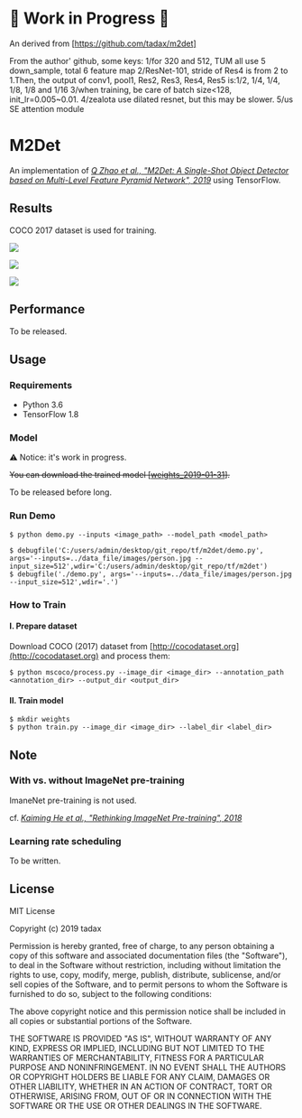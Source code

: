 # :construction: Work in Progress :construction:
An derived from
[https://github.com/tadax/m2det]

From the author' github, some keys:
1/for 320 and 512, TUM all use 5 down_sample, total 6 feature map
2/ResNet-101, stride of Res4 is from 2 to 1.Then, the output of conv1, pool1, Res2, Res3, Res4, Res5 is:1/2, 1/4, 1/4, 1/8, 1/8 and 1/16
3/when training, be care of batch size<128, init_lr=0.005~0.01.
4/zealota use dilated resnet, but this may be slower.
5/us SE attention module

# M2Det

An implementation of
[_Q Zhao et al., "M2Det: A Single-Shot Object Detector based on Multi-Level Feature Pyramid Network", 2019_](
https://arxiv.org/pdf/1811.04533.pdf) using TensorFlow.

## Results

COCO 2017 dataset is used for training.

![](data/yolov2_result.jpg)

![](data/yolo_result.jpg)

![](data/innsbruck_result.png)

## Performance

To be released.


## Usage

### Requirements

- Python 3.6
- TensorFlow 1.8

### Model

:warning: Notice: it's work in progress.

~~You can download the trained model [[weights_2019-01-31]()].~~

To be released before long.

### Run Demo

```
$ python demo.py --inputs <image_path> --model_path <model_path>

$ debugfile('C:/users/admin/desktop/git_repo/tf/m2det/demo.py', args='--inputs=../data_file/images/person.jpg --input_size=512',wdir='C:/users/admin/desktop/git_repo/tf/m2det')
$ debugfile('./demo.py', args='--inputs=../data_file/images/person.jpg --input_size=512',wdir='.')

```

### How to Train

#### I. Prepare dataset

Download COCO (2017) dataset from [http://cocodataset.org](http://cocodataset.org) 
and process them:

```
$ python mscoco/process.py --image_dir <image_dir> --annotation_path <annotation_dir> --output_dir <output_dir>
```

#### II. Train model

```
$ mkdir weights
$ python train.py --image_dir <image_dir> --label_dir <label_dir>
```

## Note

### With vs. without ImageNet pre-training

ImaneNet pre-training is not used.

cf. [_Kaiming He et al., "Rethinking ImageNet Pre-training", 2018_](
https://arxiv.org/pdf/1811.08883.pdf)


### Learning rate scheduling

To be written.


## License

MIT License

Copyright (c) 2019 tadax

Permission is hereby granted, free of charge, to any person obtaining a copy
of this software and associated documentation files (the "Software"), to deal
in the Software without restriction, including without limitation the rights
to use, copy, modify, merge, publish, distribute, sublicense, and/or sell
copies of the Software, and to permit persons to whom the Software is
furnished to do so, subject to the following conditions:

The above copyright notice and this permission notice shall be included in all
copies or substantial portions of the Software.

THE SOFTWARE IS PROVIDED "AS IS", WITHOUT WARRANTY OF ANY KIND, EXPRESS OR
IMPLIED, INCLUDING BUT NOT LIMITED TO THE WARRANTIES OF MERCHANTABILITY,
FITNESS FOR A PARTICULAR PURPOSE AND NONINFRINGEMENT. IN NO EVENT SHALL THE
AUTHORS OR COPYRIGHT HOLDERS BE LIABLE FOR ANY CLAIM, DAMAGES OR OTHER
LIABILITY, WHETHER IN AN ACTION OF CONTRACT, TORT OR OTHERWISE, ARISING FROM,
OUT OF OR IN CONNECTION WITH THE SOFTWARE OR THE USE OR OTHER DEALINGS IN THE
SOFTWARE.
